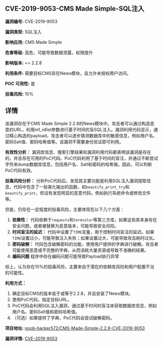 ## CVE-2019-9053-CMS Made Simple-SQL注入

**漏洞编号:** CVE-2019-9053

**漏洞类型:** SQL注入

**影响应用:** CMS Made Simple

**危害等级:** 高危，可能导致数据泄露，权限提升

**影响版本:** <= 2.2.8

**利用条件:** 需要目标CMS存在News模块，且允许未授权用户访问。

**POC 可用性:** 是

**投毒风险:** 10%

## 详情

该漏洞存在于CMS Made Simple 2.2.8的News模块中。攻击者可以通过构造恶意的URL，利用m1_idlist参数进行基于时间的盲SQL注入。漏洞利用代码显示，通过精心构造的payload，攻击者可以逐步猜测数据库中的敏感信息，例如用户名、密码Salt值、密码哈希值等。该漏洞不需要身份验证即可利用。

**有效性分析：**
漏洞库信息、搜索引擎结果和漏洞利用代码都表明该漏洞是存在的，并且存在可用的PoC代码。PoC代码利用了基于时间的盲注，并通过不断尝试字符来dump数据库信息，包括用户名、Salt和密码的哈希值。因此，可以判断PoC代码有效。

**投毒风险分析：**
分析PoC代码后，发现其主要功能是利用SQL注入漏洞提取信息。代码中包含了一些美化输出的函数，如`beautify_print_try`和`beautify_print`，但没有发现明显的恶意代码，例如执行系统命令或修改文件等。

但是，仍存在一定程度的投毒风险，主要体现在以下几个方面：
1.  **依赖性：** 代码依赖于`requests`和`termcolor`等第三方库，如果这些库本身存在安全问题，或者被替换为恶意版本，可能导致安全风险。
2.  **时间盲注的延迟：** 代码中设置了`TIME`变量，用于控制时间盲注的延迟。如果`TIME`设置过小，可能导致注入失败；如果设置过大，可能导致攻击耗时过长。
3. **密码破解：** 代码包含破解密码的功能，使用用户提供的字典进行破解。攻击者可能使用恶意或不完整的字典，从而消耗大量资源或导致不准确的结果。
4. **编码问题** 程序中存在编码问题可能导致Payload执行异常

综上，认为存在10%的投毒风险，主要来自于潜在的依赖库风险和用户配置不当的可能性。

**利用方式：**
1.  确定目标CMS的版本低于或等于2.2.8，并且安装了News模块。
2.  使用PoC代码，指定目标URL。
3.  PoC代码会利用SQL注入漏洞，通过基于时间的盲注来获取数据库信息，例如用户名、密码Salt值和密码哈希值。
4.  （可选）如果提供了字典，PoC代码会尝试破解密码。

**项目地址:** [noob-hacker572/CMS-Made-Simple-2.2.9-CVE-2019-9053](https://github.com/noob-hacker572/CMS-Made-Simple-2.2.9-CVE-2019-9053)

**漏洞详情:** [CVE-2019-9053](https://nvd.nist.gov/vuln/detail/CVE-2019-9053)